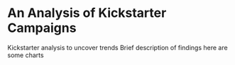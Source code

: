 # An Analysis of Kickstarter Campaigns
Kickstarter analysis to uncover trends
Brief description of findings
here are some charts

